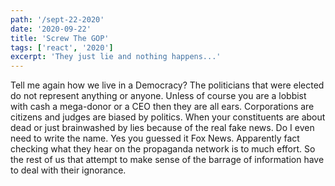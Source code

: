 ```yaml
---
path: '/sept-22-2020'
date: '2020-09-22'
title: 'Screw The GOP'
tags: ['react', '2020']
excerpt: 'They just lie and nothing happens...'
---
```

Tell me again how we live in a Democracy? The politicians that were elected do not represent anything or anyone.
Unless of course you are a lobbist with cash a mega-donor or a CEO then they are all ears. Corporations are citizens and judges are biased by politics.
When your constituents are about dead or just brainwashed by lies because of the real fake news. Do I even need to write the name.
Yes you guessed it Fox News. Apparently fact checking what they hear on the propaganda network is to much effort. So the rest of us that attempt
to make sense of the barrage of information have to deal with their ignorance.